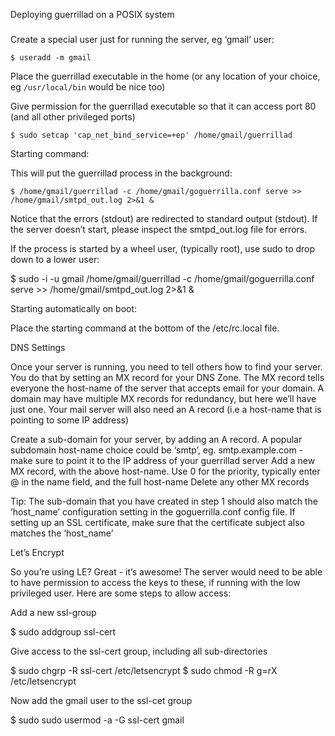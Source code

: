 Deploying guerrillad on a POSIX system
###

Create a special user just for running the server, eg ‘gmail’ user:

`$ useradd -m gmail`

Place the guerrillad executable in the home (or any location of your choice, eg `/usr/local/bin` would be nice too)

Give permission for the guerrillad executable so that it can access port 80 (and all other privileged ports)

`$ sudo setcap 'cap_net_bind_service=+ep' /home/gmail/guerrillad`

Starting command: 

This will put the guerrillad process in the background:

`$ /home/gmail/guerrillad -c /home/gmail/goguerrilla.conf serve >> /home/gmail/smtpd_out.log 2>&1 &`

Notice that the errors (stdout) are redirected to standard output (stdout). If the server doesn’t start, please inspect the smtpd_out.log file for errors.

If the process is started by a wheel user, (typically root), use sudo to drop down to a lower user:

$ sudo -i -u gmail /home/gmail/guerrillad -c /home/gmail/goguerrilla.conf serve >> /home/gmail/smtpd_out.log 2>&1 &

Starting automatically on boot:

Place the starting command at the bottom of the /etc/rc.local file.

DNS Settings

Once your server is running, you need to tell others how to find your server. You do that by setting an MX record for your DNS Zone. The MX record tells everyone the host-name of the server that accepts email for your domain. A domain may have multiple MX records for redundancy, but here we’ll have just one. Your mail server will also need an A record (i.e a host-name that is pointing to some IP address)

Create a sub-domain for your server, by adding an A record. A popular subdomain host-name choice could be ‘smtp’, eg. smtp.example.com - make sure to point it to the IP address of your guerrillad server
Add a new MX record, with the above host-name. Use 0 for the priority, typically enter @ in the name field, and the full host-name
Delete any other MX records

Tip: The sub-domain that you have created in step 1 should also match the ‘host_name’ configuration setting in the goguerrilla.conf config file. If setting up an SSL certificate, make sure that the certificate subject also matches the ‘host_name’

Let’s Encrypt

So you’re using LE? Great - it’s awesome! The server would need to be able to have permission to access the keys to these, if running with the low privileged user. Here are some steps to allow access:

Add a new ssl-group

$ sudo addgroup ssl-cert

Give access to the ssl-cert group, including all sub-directories

$ sudo chgrp -R ssl-cert /etc/letsencrypt
$ sudo chmod -R g=rX /etc/letsencrypt

Now add the gmail user to the ssl-cet group

$ sudo sudo usermod -a -G ssl-cert gmail
